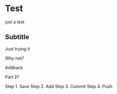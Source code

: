 # Test
just a test

## Subtitle

Just trying it

Why not?

Addback

Part 2?

Step 1. Save
Step 2. Add
Step 3. Commit
Step 4. Push
